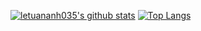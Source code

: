 [![letuananh035's github stats](https://github-readme-stats.vercel.app/api?username=letuananh035&show_icons=true&line_height=21&show_icons=true&theme=vue&count_private=true)](https://github.com/anuraghazra/github-readme-stats)
[![Top Langs](https://github-readme-stats.vercel.app/api/top-langs/?username=letuananh035&show_icons=true&layout=compact&theme=vue&count_private=true)](https://github.com/anuraghazra/github-readme-stats)
